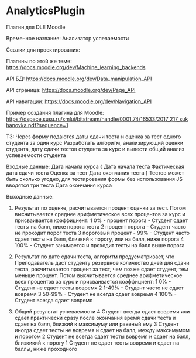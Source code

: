 # AnalyticsPlugin
Плагин для DLE Moodle

Временное название: Анализатор успеваемости

Ссылки для проектирования:

Плагины по этой же теме: https://docs.moodle.org/dev/Machine_learning_backends

API БД: https://docs.moodle.org/dev/Data_manipulation_API

API страница: https://docs.moodle.org/dev/Page_API

API навигации: https://docs.moodle.org/dev/Navigation_API

Пример создания плагина для Moodle: https://dspace.susu.ru/xmlui/bitstream/handle/0001.74/16533/2017_217_sukhanovka.pdf?sequence=1

ТЗ:
Через форму подаются даты сдачи теста и оценка за тест одного студента за один курс
Разработать алгоритм, анализирующий оценки студента, дату сдачи тестов студента за курс и вывести общий анализ успеваемости студента

Входные данные:
Дата начала курса
{
Дата начала теста
Фактическая дата сдачи теста
Оценка за тест
Дата окончания теста
} Тестов может быть сколько угодно, для тестирования формы без использования JS вводятся три теста
Дата окончания курса

Выходные данные:

1. Результат по оценке, расчитывается процент оценки за тест. Потом высчитывается среднее арифметическое всех процентов за курс и присваивается коэффициент:
1 0% - процент порога - Студент сдает тесты на балл, ниже порога теста
2 процент порога - Студент часто не проходит порог теста
3 пороговый процент - 99% - Студент часто сдает тесты на балл, близкий к порогу, или на балл, ниже порога
4 100% - Студент занимается и проходит тесты на балл выше порога

2. Результат по дате сдачи теста, алгоритм предусматривает, что Преподаватель даст студенту резервное количество дней для сдачи теста, расчитывается процент за тест, чем позже сдает студент, тем меньше процент. Потом высчитывается среднее арифметическое всех процентов за курс и присваивается коэффициент:
1 0% - Студент не сдает тесты вовремя
2 1-49% - Студент часто не сдает вовремя
3 50-99% - Студент не всегда сдает вовремя
4 100% - Студент всегда сдает вовремя

3. Общий результат успеваемости
4 Студент всегда сдает вовремя или сдает практически сразу после окончания время сдачи теста и сдает на балл, близкий к максимуму или равеный ему
3 Студент иногда сдает тесты не вовремя и сдает на балл, между максимумом и порогом
2 Студент не всегда сдает тесты вовремя и сдает на балл, близкикий к порогу
1 Студент не сдает тесты вовремя и сдает на баллы, ниже проходного